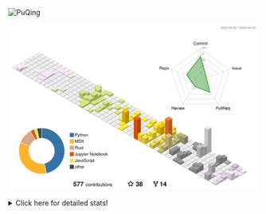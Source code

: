 ![PuQing](https://user-images.githubusercontent.com/27223114/171565019-9a56fae6-b08b-421f-99db-7e830da42371.png)

![](./profile-3d-contrib/profile-season-animate.svg)

<details>
<summary>Click here for detailed stats!</summary>

<!--START_SECTION:waka-->
![Lines of code](https://img.shields.io/badge/From%20Hello%20World%20I%27ve%20Written-1.3%20million%20lines%20of%20code-blue)

**🐱 My GitHub Data** 

> 📦 372.5 kB Used in GitHub's Storage 
 > 
> 🚫 Not Opted to Hire
 > 
> 📜 46 Public Repositories 
 > 
> 🔑 28 Private Repositories 
 > 
**I'm an Early 🐤** 

```text
🌞 Morning                574 commits         ██░░░░░░░░░░░░░░░░░░░░░░░   08.02 % 
🌆 Daytime                3380 commits        ████████████░░░░░░░░░░░░░   47.23 % 
🌃 Evening                1328 commits        █████░░░░░░░░░░░░░░░░░░░░   18.56 % 
🌙 Night                  1875 commits        ███████░░░░░░░░░░░░░░░░░░   26.20 % 
```


📊 **This Week I Spent My Time On** 

```text
💬 Programming Languages: 
Markdown                 11 hrs 20 mins      ███████████████████░░░░░░   75.22 % 
Other                    2 hrs 8 mins        ████░░░░░░░░░░░░░░░░░░░░░   14.22 % 
TypeScript               34 mins             █░░░░░░░░░░░░░░░░░░░░░░░░   03.78 % 
Python                   18 mins             █░░░░░░░░░░░░░░░░░░░░░░░░   02.01 % 
SSH Config               15 mins             ░░░░░░░░░░░░░░░░░░░░░░░░░   01.71 % 

🔥 Editors: 
Obsidian                 11 hrs 16 mins      ███████████████████░░░░░░   74.81 % 
VS Code                  1 hr 54 mins        ███░░░░░░░░░░░░░░░░░░░░░░   12.65 % 
iTerm2                   1 hr 53 mins        ███░░░░░░░░░░░░░░░░░░░░░░   12.54 % 

💻 Operating System: 
Mac                      8 hrs 29 mins       ██████████████░░░░░░░░░░░   56.34 % 
Windows                  5 hrs 42 mins       █████████░░░░░░░░░░░░░░░░   37.82 % 
WSL                      52 mins             █░░░░░░░░░░░░░░░░░░░░░░░░   05.84 % 
```


<!--END_SECTION:waka-->
</details>
